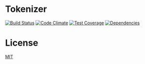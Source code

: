 # Tokenizer

[![Build Status](http://img.shields.io/travis/HippoPHP/Tokenizer.svg?style=flat-square)](https://travis-ci.org/HippoPHP/Tokenizer)
[![Code Climate](http://img.shields.io/codeclimate/github/HippoPHP/Tokenizer.svg?style=flat-square)](https://codeclimate.com/github/HippoPHP/Tokenizer)
[![Test Coverage](http://img.shields.io/codeclimate/coverage/github/HippoPHP/Tokenizer.svg?style=flat-square)](https://codeclimate.com/github/HippoPHP/Tokenizer)
[![Dependencies](http://www.versioneye.com/user/projects/545df0edeb8df2273300003e/badge.svg?style=flat)](http://www.versioneye.com/user/projects/545df0edeb8df2273300003e)

# License

[MIT](/LICENSE.md)
